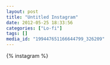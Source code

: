 ```yaml
---
layout: post
title: "Untitled Instagram"
date: 2012-05-25 18:33:56
categories: ["Lo-fi"]
tags: []
media_id: "199447651166644799_326209"
---
```


{% instagram %}
